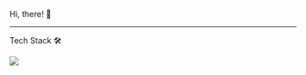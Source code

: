 Hi, there! 👋

---

Tech Stack 🛠
<p>
<img src="https://img.shields.io/badge/Python-3776AB?style=flat&logo=Python&logoColor=white"/>
</p>


